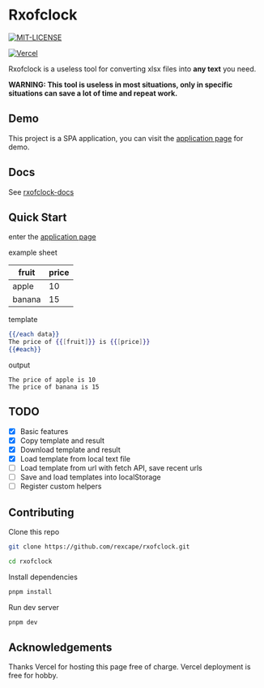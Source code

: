 # Rxofclock

[![MIT-LICENSE](https://img.shields.io/github/license/rexcape/rxofclock?style=for-the-badge)](https://github.com/rexcape/rxofclock/LICENSE)

[![Vercel](https://img.shields.io/badge/DEPLOYED%20WITH%20Vercel-000000.svg?style=for-the-badge&logo=Vercel&labelColor=000)](https://vercel.com)

Rxofclock is a useless tool for converting xlsx files into **any text** you need.

**WARNING: This tool is useless in most situations, only in specific situations can save a lot of time and repeat work.**

## Demo

This project is a SPA application, you can visit the [application page](https://rxofclock.vercel.app) for demo.

## Docs

See [rxofclock-docs](https://rxofclock-docs.vercel.app)

## Quick Start

enter the [application page](https://rxofclock.vercel.app)

example sheet

| fruit  | price |
| ------ | ----- |
| apple  | 10    |
| banana | 15    |

template

```handlebars
{{/each data}}
The price of {{[fruit]}} is {{[price]}}
{{#each}}
```

output

```text
The price of apple is 10
The price of banana is 15
```

## TODO

- [x] Basic features
- [x] Copy template and result
- [x] Download template and result
- [x] Load template from local text file
- [ ] Load template from url with fetch API, save recent urls
- [ ] Save and load templates into localStorage
- [ ] Register custom helpers

## Contributing

Clone this repo

```sh
git clone https://github.com/rexcape/rxofclock.git

cd rxofclock
```

Install dependencies

```sh
pnpm install
```

Run dev server

```sh
pnpm dev
```

## Acknowledgements

Thanks Vercel for hosting this page free of charge. Vercel deployment is free for hobby.
